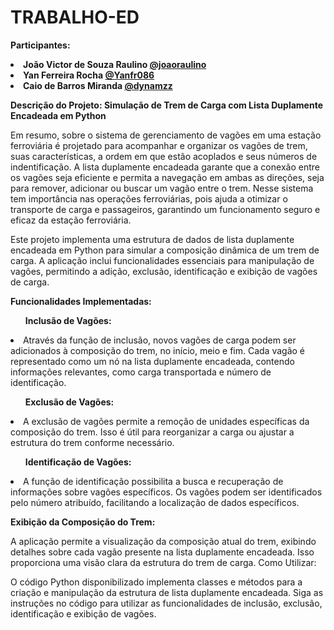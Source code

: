 # TRABALHO-ED

**Participantes:**
**<li>João Victor de Souza Raulino [@joaoraulino](https://github.com/joaoraulino) </li>**
**<li>Yan Ferreira Rocha [@Yanfr086](https://github.com/Yanfr086) </li>**
**<li>Caio de Barros Miranda [@dynamzz](https://github.com/dynamzz) </li>**

**Descrição do Projeto: Simulação de Trem de Carga com Lista Duplamente Encadeada em Python**

  Em resumo, sobre o sistema de gerenciamento de vagões em uma estação ferroviária é projetado para acompanhar e organizar os vagões de trem, suas características, a ordem em que estão acoplados e seus números de indentificação. A lista duplamente encadeada garante que a conexão entre os vagões seja eficiente e permita a navegação em ambas as direções, seja para remover, adicionar ou buscar um vagão entre o trem. Nesse sistema tem importância nas operações ferroviárias, pois ajuda a otimizar o transporte de carga e passageiros, garantindo um funcionamento seguro e eficaz da estação ferroviária.
  
  Este projeto implementa uma estrutura de dados de lista duplamente encadeada em Python para simular a composição dinâmica de um trem de carga. A aplicação inclui funcionalidades essenciais para manipulação de vagões, permitindo a adição, exclusão, identificação e exibição de vagões de carga.

**Funcionalidades Implementadas:**

**<ul>Inclusão de Vagões:</ul>**

<li>Através da função de inclusão, novos vagões de carga podem ser adicionados à composição do trem, no início, meio e fim. Cada vagão é representado como um nó na lista duplamente encadeada, contendo informações relevantes, como carga transportada e número de identificação.</li>

**<ul>Exclusão de Vagões:</ul>**

<li>A exclusão de vagões permite a remoção de unidades específicas da composição do trem. Isso é útil para reorganizar a carga ou ajustar a estrutura do trem conforme necessário.</li>

**<ul>Identificação de Vagões:</ul>**

<li>A função de identificação possibilita a busca e recuperação de informações sobre vagões específicos. Os vagões podem ser identificados pelo número atribuído, facilitando a localização de dados específicos.</li>


**<p>Exibição da Composição do Trem:</p>**

A aplicação permite a visualização da composição atual do trem, exibindo detalhes sobre cada vagão presente na lista duplamente encadeada. Isso proporciona uma visão clara da estrutura do trem de carga.
Como Utilizar:

O código Python disponibilizado implementa classes e métodos para a criação e manipulação da estrutura de lista duplamente encadeada. Siga as instruções no código para utilizar as funcionalidades de inclusão, exclusão, identificação e exibição de vagões.

